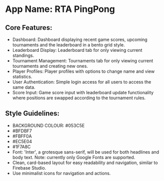 # **App Name**: RTA PingPong

## Core Features:

- Dashboard: Dashboard displaying recent game scores, upcoming tournaments and the leaderboard in a bento grid style.
- Leaderboard Display: Leaderboard tab for only viewing current standings.
- Tournament Management: Tournaments tab for only viewing current tournaments and creating new ones.
- Player Profiles: Player profiles with options to change name and view statistics.
- User Authentication: Simple login access for all users to access the same data.
- Score Input: Game score input with leaderboard update functionality where positions are swapped according to the tournament rules.

## Style Guidelines:

- BACKGROUND COLOUR: #053C5E
- #BFDBF7
- #FBFF0A
- #EC5E04
- #1F7A8C
- Font: 'Inter', a grotesque sans-serif, will be used for both headlines and body text. Note: currently only Google Fonts are supported.
- Clean, card-based layout for easy readability and navigation, similar to Firebase Studio.
- Use minimalist icons for navigation and actions.